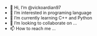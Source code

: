 - 👋 Hi, I’m @vickoardian97
- 👀 I’m interested in programing language
- 🌱 I’m currently learning C++ and Python
- 💞️ I’m looking to collaborate on ...
- 📫 How to reach me ...

<!---
vickoardian97/vickoardian97 is a ✨ special ✨ repository because its `README.md` (this file) appears on your GitHub profile.
You can click the Preview link to take a look at your changes.
--->
